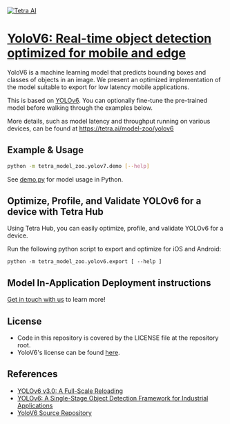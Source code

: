 [![Tetra AI](https://tetra.ai/img/logo.svg)](https://tetra.ai/)

# [YoloV6: Real-time object detection optimized for mobile and edge](https://tetra.ai/model-zoo/yolov6)

YoloV6 is a machine learning model that predicts bounding boxes and classes of objects in an image.
We present an optimized implementation of the model suitable to export for low latency mobile applications.

This is based on [YOLOv6](https://github.com/meituan/YOLOv6/). You can optionally
fine-tune the pre-trained model before walking through the examples below.

More details, such as model latency and throughput running on various devices, can be found at https://tetra.ai/model-zoo/yolov6

## Example & Usage
```bash
python -m tetra_model_zoo.yolov7.demo [--help]
```

See [demo.py](../yolo/demo.py) for model usage in Python.

## Optimize, Profile, and Validate YOLOv6 for a device with Tetra Hub
Using Tetra Hub, you can easily optimize, profile, and validate YOLOv6 for a device.

Run the following python script to export and optimize for iOS and Android:
```
python -m tetra_model_zoo.yolov6.export [ --help ]
```

## Model In-Application Deployment instructions
<a href="mailto:support@tetra.ai?subject=Request Access for Tetra Hub&body=Interest in using YOLOv6 in model zoo for deploying on-device.">Get in touch with us</a> to learn more!

## License
- Code in this repository is covered by the LICENSE file at the repository root.
- YoloV6's license can be found [here](https://github.com/meituan/YOLOv6/blob/47625514e7480706a46ff3c0cd0252907ac12f22/LICENSE).

## References
* [YOLOv6 v3.0: A Full-Scale Reloading](https://arxiv.org/abs/2301.05586)
* [YOLOv6: A Single-Stage Object Detection Framework for Industrial Applications](https://arxiv.org/abs/2209.02976)
* [YoloV6 Source Repository](https://github.com/meituan/YOLOv6/)
